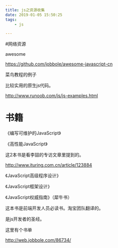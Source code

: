 ```yaml
---
title: js之资源收集
date: 2019-01-05 15:50:25
tags:
	- js

---
```




#网络资源

awesome

https://github.com/jobbole/awesome-javascript-cn

菜鸟教程的例子

比较实用的原生js代码。

http://www.runoob.com/js/js-examples.html

# 书籍

《编写可维护的JavaScript》

《高性能JavaScript》

这2本书是看李喆的专访文章里提到的。

http://www.ituring.com.cn/article/123884

《JavaScript高级程序设计》

《JavaScript框架设计》

《JavaScript权威指南》（犀牛书）

这本书是前端开发人员必读书。淘宝团队翻译的。

是js开发者的圣经。



这里有个书单

http://web.jobbole.com/86734/

